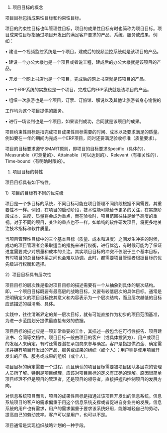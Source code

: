 
1. 项目目标的概念

项目目标包括成果性目标和约束性目标。

项目的约束性目标也叫管理性目标，项目的成果性目标有时也简称为项目目标。项目成果性目标指通过项目开发出的满足客户要求的产品、系统、服务或成果，例如：

• 建设一个视频监控系统是一个项目，建成后的视频监控系统就是该项目的产品。

• 建设一个办公大楼也是一个项目或者说工程，建成后的办公大楼就是该项目的产品。

• 开发一个网上书店也是一个项目，完成后的网上书店就是该项目的产品。

• 一个ERP系统的实施也是一个项目，完成后的ERP系统就是该项目的产品。

• 组织一次旅游也是一个项目，订票、订旅馆、解说以及其他让旅游者身心愉悦的



工作均为这个项目提供的服务。

• 进行一场谈判也是一个项目，如果谈判成功，合同就是该项目的成果。



项目约束性目标是指完成项目成果性目标需要的时间、成本以及要求满足的质量。例如要在一年的期间内完成一个ERP项目，同时还要满足验收标准（质量要求）。

项目的目标要求遵守SMART原则，即项目的目标要求Specific（具体的）、Measurable（可测量的）、Attainable（可以达到的）、Relevant（有相关性的）、Time-bound（有明确时限的）。

1. 项目目标的特性

项目目标具有如下特性。

1）项目的目标有不同的优先级

项目是一个多目标的系统，不同目标可能在项目管理不同阶段根据不同需要，其重要性不一样。例如，在项目的启动阶段，技术性能可能给予更多的关注，在实施阶段成本、进度、质量将会成为重点，而在验收时，项目范围往往是给予高度的重视。对于不同的项目，关注的重点也不一样，如单纯的软件研发项目，将更多地关注技术指标和软件质量。

当项目管理性目标中的三个基本目标（质量、成本和进度）之间发生冲突的时候，成功的项目管理者会采取适当的措施来进行权衡，进行优选，有时候可能为了保证进度需要减少对质量和成本的关注。其实项目目标的冲突不仅限于三个基本目标，有时项目的总目标体系之间也会难以协调。此时，都需要项目管理者根据目标的优先级进行权衡和选择。

2）项目目标具有层次性

项目目标的层次性是指对项目目标的描述需要有一个从抽象到具体的层次结构。即，一个项目目标既要有最高层的战略目标，又要有较低层次的具体目标。通常是把明确定义的项目目标按其意义和内容表示为一个层次结构，而且层次越低的目标应该描述的越清晰、具体。

实践中，往往清晰界定的某一层次目标，就有可能直接作为初步的项目范围基准，为进一步范围划分提供最直接有效的依据。

项目目标的描述应是一项非常重要的工作，其描述一般包含在可行性报告、项目建议书、合同等文档中。项目目标一般由项目的客户（或具体投资方）、用户或项目的发起人来确定，有时还需要潜在承包商来参与确定。客户是指提供资金、确定需求并拥有项目开发出的产品、服务或成果的组织（或个人）；用户则是使用项目开发出的产品、服务或成果的组织（或个人）。

项目目标的确定需要一个过程，而且确认的项目目标需要被项目团队各层次的管理人员所了解。特别是项目经理，应该对项目目标的定义有正确的理解。原因很简单项目经理不但是项目的管理者，还是项目的领导者，直接把握和控制项目的发展方向。

对信息系统项目而言，项目的成果性目标是指通过该项目开发出的信息系统。信息系统项目的客户的需求偏重于用这个信息系统支撑或者促进自身业务的发展。信息系统的用户也有需求，用户的需求偏重于要求该系统好用，能够减轻自己的劳动，提高自己的劳动效率。客户可以是用户，也可以不是。

项目通常是实现组织战略计划的一种手段。
